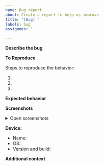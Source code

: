 ```yaml
---
name: Bug report
about: Create a report to help us improve
title: "[Bug] "
labels: bug
assignees: ''

---
```


**Describe the bug**

<!-- A clear and concise description of what the bug is -->


**To Reproduce**

Steps to reproduce the behavior:

1. 
2. 
3. 

**Expected behavior**

<!-- A clear and concise description of what you expected to happen -->


**Screenshots**

<details>
 <summary>Open screenshots</summary>
 
 <!-- Screenshots here -->
 
 
</details>

**Device:**

- Name: <!-- Device name [e.g. iPhone X] -->
- OS: <!-- Device OS [e.g. iOS 13.2 / Android 10.0] -->
- Version and build: <!-- Device version & build [e.g. 2.0.50] -->

**Additional context**

<!-- Add any other context about the problem here -->
